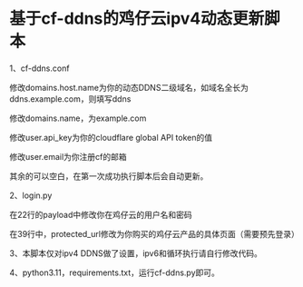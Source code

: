 # 基于cf-ddns的鸡仔云ipv4动态更新脚本

1、cf-ddns.conf

修改domains.host.name为你的动态DDNS二级域名，如域名全长为ddns.example.com，则填写ddns

修改domains.name，为example.com

修改user.api_key为你的cloudflare global API token的值

修改user.email为你注册cf的邮箱

其余的可以空白，在第一次成功执行脚本后会自动更新。

2、login.py

在22行的payload中修改你在鸡仔云的用户名和密码

在39行中，protected_url修改为你购买的鸡仔云产品的具体页面（需要预先登录）

3、本脚本仅对ipv4 DDNS做了设置，ipv6和循环执行请自行修改代码。



4、python3.11，requirements.txt，运行cf-ddns.py即可。